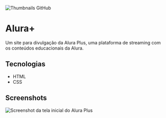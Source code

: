 ![Thumbnails GitHub](https://github.com/user-attachments/assets/0cf1f179-04c0-46cf-8238-87100c2259fe)

# Alura+
Um site para divulgação da Alura Plus, uma plataforma de streaming com os conteúdos educacionais da Alura.

## Tecnologias
* HTML
* CSS

## Screenshots
![Screenshot da tela inicial do Alura Plus](https://imgur.com/nKUf7MK.png)



